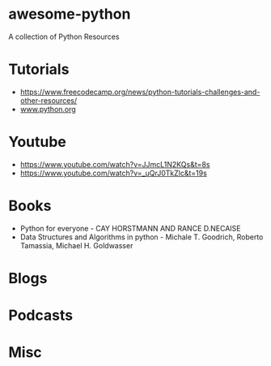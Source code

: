 # awesome-python
A collection of Python Resources

# Tutorials
* https://www.freecodecamp.org/news/python-tutorials-challenges-and-other-resources/
* www.python.org

# Youtube
* https://www.youtube.com/watch?v=JJmcL1N2KQs&t=8s
* https://www.youtube.com/watch?v=_uQrJ0TkZlc&t=19s

# Books
* Python for everyone - CAY HORSTMANN AND RANCE D.NECAISE
* Data Structures and Algorithms in python - Michale T. Goodrich, Roberto Tamassia, Michael H. Goldwasser

# Blogs

# Podcasts

# Misc
